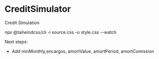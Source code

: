 # CreditSimulator
Credit Simulation 

npx @tailwindcss/cli -i source.css -o style.css --watch

Next steps:
- Add minMonthly,encargos, amortValue, amortPeriod, amortComission
